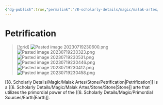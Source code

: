 ```yaml
---
{"dg-publish":true,"permalink":"/8-scholarly-details/magic/malak-artes/stone/petrification/","noteIcon":""}
---
```


# Petrification

>[!grid]
>![Pasted image 20230719230600.png](/img/user/x.%20Assets/Attachments/Pasted%20image%2020230719230600.png)
>![Pasted image 20230719230323.png](/img/user/x.%20Assets/Attachments/Pasted%20image%2020230719230323.png)
>![Pasted image 20230719230531.png](/img/user/x.%20Assets/Attachments/Pasted%20image%2020230719230531.png)
>![Pasted image 20230719230446.png](/img/user/x.%20Assets/Attachments/Pasted%20image%2020230719230446.png)
>![Pasted image 20230719230412.png](/img/user/x.%20Assets/Attachments/Pasted%20image%2020230719230412.png)
>![Pasted image 20230719230458.png](/img/user/x.%20Assets/Attachments/Pasted%20image%2020230719230458.png)


[[8. Scholarly Details/Magic/Malak Artes/Stone/Petrification\|Petrification]] is a [[8. Scholarly Details/Magic/Malak Artes/Stone/Stone\|Stone]] arte that utilizes the primordial power of the [[8. Scholarly Details/Magic/Primordial Sources/Earth\|Earth]].